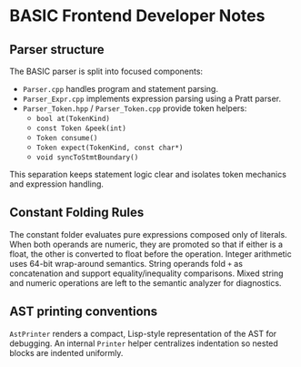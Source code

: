 # BASIC Frontend Developer Notes

## Parser structure

The BASIC parser is split into focused components:

- `Parser.cpp` handles program and statement parsing.
- `Parser_Expr.cpp` implements expression parsing using a Pratt parser.
- `Parser_Token.hpp` / `Parser_Token.cpp` provide token helpers:
  - `bool at(TokenKind)`
  - `const Token &peek(int)`
  - `Token consume()`
  - `Token expect(TokenKind, const char*)`
  - `void syncToStmtBoundary()`

This separation keeps statement logic clear and isolates token mechanics and
expression handling.

## Constant Folding Rules

The constant folder evaluates pure expressions composed only of literals. When
both operands are numeric, they are promoted so that if either is a float, the
other is converted to float before the operation. Integer arithmetic uses
64-bit wrap-around semantics. String operands fold `+` as concatenation and
support equality/inequality comparisons. Mixed string and numeric operations
are left to the semantic analyzer for diagnostics.

## AST printing conventions

`AstPrinter` renders a compact, Lisp-style representation of the AST for
debugging. An internal `Printer` helper centralizes indentation so nested
blocks are indented uniformly.
